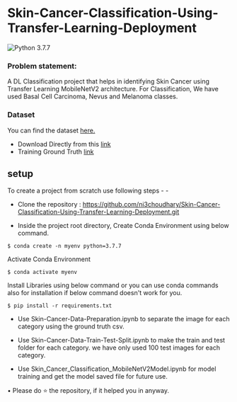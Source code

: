 # Skin-Cancer-Classification-Using-Transfer-Learning-Deployment

![Python 3.7.7](https://img.shields.io/badge/Python-3.7.7-brightgreen.svg)

### Problem statement:
A DL Classification project that helps in identifying Skin Cancer using Transfer Learning MobileNetV2 architecture. For Classification, We have used Basal Cell Carcinoma, Nevus and Melanoma classes.

### Dataset
You can find the dataset [here.](https://challenge.isic-archive.com/data/#2019)
- Download Directly from this <a href="https://isic-challenge-data.s3.amazonaws.com/2019/ISIC_2019_Training_Input.zip">link </a>
- Training Ground Truth <a href="https://isic-challenge-data.s3.amazonaws.com/2019/ISIC_2019_Training_GroundTruth.csv">link </a>

## setup
To create a project from scratch use following steps - -

- Clone the repository : https://github.com/ni3choudhary/Skin-Cancer-Classification-Using-Transfer-Learning-Deployment.git

- Inside the project root directory, Create Conda Environment using below command.
```console
$ conda create -n myenv python=3.7.7
``` 

Activate Conda Environment
```console
$ conda activate myenv
```
Install Libraries using below command or you can use conda commands also for installation if below command doesn't work for you.
```console
$ pip install -r requirements.txt
```
- Use Skin-Cancer-Data-Preparation.ipynb to separate the image for each category using the ground truth csv.

- Use Skin-Cancer-Data-Train-Test-Split.ipynb to make the train and test folder for each category. we have only used 100 test images for each category.

- Use Skin_Cancer_Classification_MobileNetV2Model.ipynb for model training and get the model saved file for future use.

• Please do ⭐ the repository, if it helped you in anyway.




